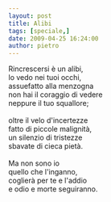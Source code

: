 ```yaml
---
layout: post
title: Alibi
tags: [speciale,]
date: 2009-04-25 16:24:00
author: pietro
---
```

Rincrescersi è un alibi,<br/>lo vedo nei tuoi occhi,<br/>assuefatto alla menzogna<br/>non hai il coraggio di vedere<br/>neppure il tuo squallore;<br/><br/>oltre il velo d'incertezze<br/>fatto di piccole malignità,<br/>un silenzio di tristezze<br/>sbavate di cieca pietà.<br/><br/>Ma non sono io<br/>quello che l'inganno,<br/>coglierà per te e l'addio<br/>e odio e morte seguiranno.
